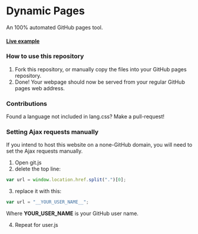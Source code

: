 # Dynamic Pages
An 100% automated GitHub pages tool.

#### [Live example](https://cutwell.github.io)

### How to use this repository
1. Fork this repository, or manually copy the files into your GitHub pages repository.
2. Done! Your webpage should now be served from your regular GitHub pages web address.

### Contributions
Found a language not included in lang.css? Make a pull-request!

### Setting Ajax requests manually
If you intend to host this website on a none-GitHub domain, you will need to set the Ajax requests manually.
1. Open git.js
2. delete the top line:
```javascript
var url = window.location.href.split(".")[0];
```
3. replace it with this:
```javascript
var url = "__YOUR_USER_NAME__";
```
Where __YOUR_USER_NAME__ is your GitHub user name.

4. Repeat for user.js
